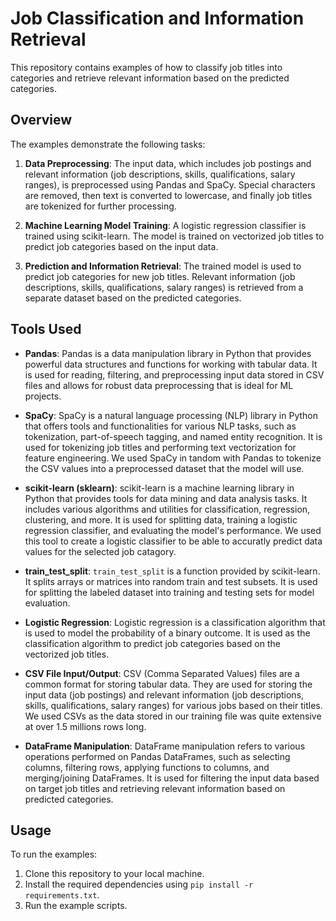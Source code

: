 # Job Classification and Information Retrieval

This repository contains examples of how to classify job titles into categories and retrieve relevant information based on the predicted categories.

## Overview

The examples demonstrate the following tasks:

1. **Data Preprocessing**: The input data, which includes job postings and relevant information (job descriptions, skills, qualifications, salary ranges), is preprocessed using Pandas and SpaCy. Special characters are removed, then text is converted to lowercase, and finally job titles are tokenized for further processing.

2. **Machine Learning Model Training**: A logistic regression classifier is trained using scikit-learn. The model is trained on vectorized job titles to predict job categories based on the input data.

3. **Prediction and Information Retrieval**: The trained model is used to predict job categories for new job titles. Relevant information (job descriptions, skills, qualifications, salary ranges) is retrieved from a separate dataset based on the predicted categories.

## Tools Used

- **Pandas**: Pandas is a data manipulation library in Python that provides powerful data structures and functions for working with tabular data. It is used for reading, filtering, and preprocessing input data stored in CSV files and allows for robust data preprocessing that is ideal for ML projects.

- **SpaCy**: SpaCy is a natural language processing (NLP) library in Python that offers tools and functionalities for various NLP tasks, such as tokenization, part-of-speech tagging, and named entity recognition. It is used for tokenizing job titles and performing text vectorization for feature engineering. We used SpaCy in tandom with Pandas to tokenize the CSV values into a preprocessed dataset that the model will use.

- **scikit-learn (sklearn)**: scikit-learn is a machine learning library in Python that provides tools for data mining and data analysis tasks. It includes various algorithms and utilities for classification, regression, clustering, and more. It is used for splitting data, training a logistic regression classifier, and evaluating the model's performance. We used this tool to create a logistic classifier to be able to accuratly predict data values for the selected job catagory.

- **train_test_split**: `train_test_split` is a function provided by scikit-learn. It splits arrays or matrices into random train and test subsets. It is used for splitting the labeled dataset into training and testing sets for model evaluation.

- **Logistic Regression**: Logistic regression is a classification algorithm that is used to model the probability of a binary outcome. It is used as the classification algorithm to predict job categories based on the vectorized job titles.

- **CSV File Input/Output**: CSV (Comma Separated Values) files are a common format for storing tabular data. They are used for storing the input data (job postings) and relevant information (job descriptions, skills, qualifications, salary ranges) for various jobs based on their titles. We used CSVs as the data stored in our training file was quite extensive at over 1.5 millions rows long.

- **DataFrame Manipulation**: DataFrame manipulation refers to various operations performed on Pandas DataFrames, such as selecting columns, filtering rows, applying functions to columns, and merging/joining DataFrames. It is used for filtering the input data based on target job titles and retrieving relevant information based on predicted categories.

## Usage

To run the examples:

1. Clone this repository to your local machine.
2. Install the required dependencies using `pip install -r requirements.txt`.
3. Run the example scripts.